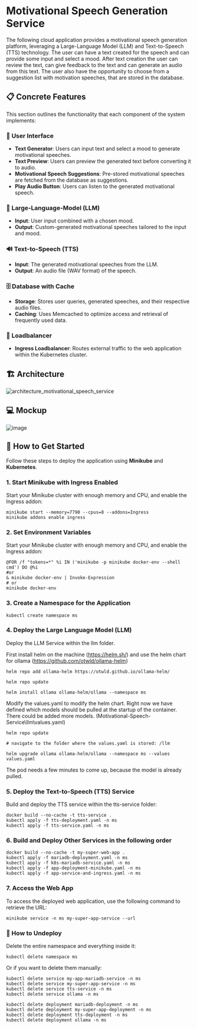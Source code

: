 # Motivational Speech Generation Service

The following cloud application provides a motivational speech generation platform, leveraging a Large-Language Model (LLM) and Text-to-Speech (TTS) technology. The user can have a text created for the speech and can provide some input and select a mood. After text creation the user can review the text, can give feedback to the text and can generate an audio from this text. The user also have the opportunity to choose from a suggestion list with motivation speeches, that are stored in the database.

## 📋 Concrete Features

This section outlines the functionality that each component of the system implements:

### 🎨 **User Interface**
- **Text Generator**: Users can input text and select a mood to generate motivational speeches.
- **Text Preview**: Users can preview the generated text before converting it to audio.
- **Motivational Speech Suggestions**: Pre-stored motivational speeches are fetched from the database as suggestions.
- **Play Audio Button**: Users can listen to the generated motivational speech.

### 🧠 **Large-Language-Model (LLM)**
- **Input**: User input combined with a chosen mood.
- **Output**: Custom-generated motivational speeches tailored to the input and mood.

### 🔊 **Text-to-Speech (TTS)**
- **Input**: The generated motivational speeches from the LLM.
- **Output**: An audio file (WAV format) of the speech.

### 🗄️ **Database with Cache**
- **Storage**: Stores user queries, generated speeches, and their respective audio files.
- **Caching**: Uses Memcached to optimize access and retrieval of frequently used data.

### 🔀 **Loadbalancer**
- **Ingress Loadbalancer**: Routes external traffic to the web application within the Kubernetes cluster.


## 🏗️ Architecture

![architecture_motivational_speech_service](https://github.com/user-attachments/assets/6dd2ddd6-db22-4c8f-bf07-d957e3009a97)



## 💻 Mockup


![image](https://github.com/user-attachments/assets/68b8af22-963e-478f-ada5-5be8d000142a)




## 🚀 How to Get Started

Follow these steps to deploy the application using **Minikube** and **Kubernetes**.

### 1. Start Minikube with Ingress Enabled
Start your Minikube cluster with enough memory and CPU, and enable the Ingress addon:

```
minikube start --memory=7790 --cpus=8 --addons=Ingress 
minikube addons enable ingress
```

### 2. Set Environment Variables
Start your Minikube cluster with enough memory and CPU, and enable the Ingress addon:

```
@FOR /f "tokens=*" %i IN ('minikube -p minikube docker-env --shell cmd') DO @%i
#or 
& minikube docker-env | Invoke-Expression
# or
minikube docker-env
```
### 3. Create a Namespace for the Application
```
kubectl create namespace ms
```

### 4. Deploy the Large Language Model (LLM)
Deploy the LLM Service within the llm folder.

First install helm on the machine (https://helm.sh/) and use the helm chart for ollama (https://github.com/otwld/ollama-helm)
```
helm repo add ollama-helm https://otwld.github.io/ollama-helm/  

helm repo update  

helm install ollama ollama-helm/ollama --namespace ms
```

Modify the values.yaml to modify the helm chart. Right now we have defined which models should be pulled at the startup of the container. There could be added more models. (Motivational-Speech-Service\llm\values.yaml)
```
helm repo update 

# navigate to the folder where the values.yaml is stored: /llm  

helm upgrade ollama ollama-helm/ollama --namespace ms --values values.yaml
```
The pod needs a few minutes to come up, because the model is already pulled.


### 5. Deploy the Text-to-Speech (TTS) Service
Build and deploy the TTS service within the tts-service folder:
```
docker build --no-cache -t tts-service .
kubectl apply -f tts-deployment.yaml -n ms
kubectl apply -f tts-service.yaml -n ms
```

### 6. Build and Deploy Other Services in the following order
```
docker build --no-cache -t my-super-web-app .
kubectl apply -f mariadb-deployment.yaml -n ms
kubectl apply -f k8s-mariadb-service.yaml -n ms
kubectl apply -f app-deployment-minikube.yaml -n ms
kubectl apply -f app-service-and-ingress.yaml -n ms
```

### 7. Access the Web App
To access the deployed web application, use the following command to retrieve the URL:
```
minikube service -n ms my-super-app-service --url
```


### 🧹 How to Undeploy
Delete the entire namespace and everything inside it:
```
kubectl delete namespace ms
```
Or if you want to delete them manually:
```
kubectl delete service my-app-mariadb-service -n ms
kubectl delete service my-super-app-service -n ms
kubectl delete service tts-service -n ms
kubectl delete service ollama -n ms

kubectl delete deployment mariadb-deployment -n ms
kubectl delete deployment my-super-app-deployment -n ms
kubectl delete deployment tts-deployment -n ms
kubectl delete deployment ollama -n ms
```
